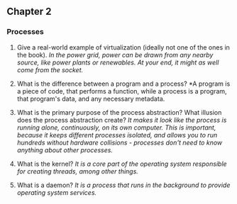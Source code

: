## Chapter 2


### Processes

1) Give a real-world example of virtualization (ideally not one of the ones in the book).
*In the power grid, power can be drawn from any nearby source, like power plants or renewables. At your end, it might as well come from the socket.*

2) What is the difference between a program and a process?
*A program is a piece of code, that performs a function, while a process is a program, that program's data, and any necessary metadata.

3) What is the primary purpose of the process abstraction?  What illusion does the process abstraction create?
*It makes it look like the process is running alone, continuously, on its own computer. This is important, because it keeps different processes isolated, and allows you to run hundreds without hardware collisions - processes don't need to know anything about other processes.*

4) What is the kernel?
*It is a core part of the operating system responsible for creating threads, among other things.*

5) What is a daemon?
*It is a process that runs in the background to provide operating system services.*
